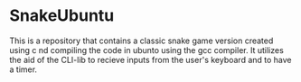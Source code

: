 # SnakeUbuntu
This is a repository that contains a classic snake game version created using c nd compiling the code in ubunto using the gcc compiler.
It utilizes the aid of the CLI-lib to recieve inputs from the user's keyboard and to have a timer.
